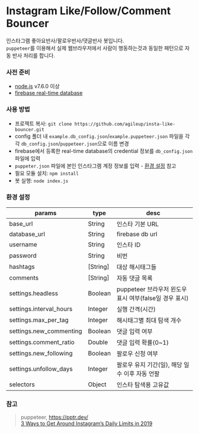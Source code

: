 # Instagram Like/Follow/Comment Bouncer

인스타그램 좋아요반사/팔로우반사/댓글반사 봇입니다.  
`puppeteer`를 이용해서 실제 웹브라우저에서 사람이 행동하는것과 동일한 패턴으로 자동 반사 처리를 합니다.

### 사전 준비

- [node.js](https://nodejs.org/en/) v7.6.0 이상
- [firebase real-time database](https://firebase.google.com/)

### 사용 방법

* 프로젝트 복사: `git clone https://github.com/agileup/insta-like-bouncer.git`
* config 폴더 내 `example.db_config.json`/`example.puppeteer.json` 파일을 각각 `db_config.json`/`puppeteer.json`으로 이름 변경
* firebase에서 등록한 real-time database의 credential 정보를 `db_config.json` 파일에 입력
* `puppeter.json` 파일에 본인 인스타그램 계정 정보를 입력 - [환경 설정](#환경&#32;설정) 참고
* 필요 모듈 설치: `npm install`
* 봇 실행: `node index.js`

### 환경 설정

| params                  | type     | desc                                                   |
|-------------------------|----------|--------------------------------------------------------|
| base_url                | String   | 인스타 기본 URL                                        |
| database_url            | String   | firebase db url                                        |
| username                | String   | 인스타 ID                                              |
| password                | String   | 비번                                                   |
| hashtags                | [String] | 대상 해시태그들                                        |
| comments                | [String] | 자동 댓글 목록                                         |
| settings.headless       | Boolean  | puppeteer 브라우저 윈도우 표시 여부(false일 경우 표시) |
| settings.interval_hours | Integer  | 실행 간격(시간)                                        |
| settings.max_per_tag    | Integer  | 해시태그별 최대 탐색 개수                              |
| settings.new_commenting | Boolean  | 댓글 입력 여부                                         |
| settings.comment_ratio  | Double   | 댓글 입력 확률(0~1)                                    |
| settings.new_following  | Boolean  | 팔로우 신청 여부                                       |
| settings.unfollow_days  | Integer  | 팔로우 유지 기간(일), 해당 일수 이후 자동 언팔         |
| selectors               | Object   | 인스타 탐색용 고유값                                   |

### 참고
> puppeteer, https://pptr.dev/  
> [3 Ways to Get Around Instagram’s Daily Limits in 2019](https://socialpros.co/instagram-daily-limits)
